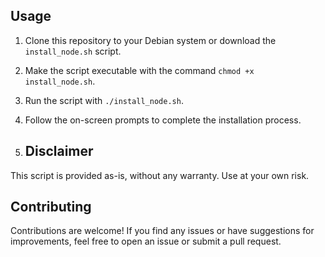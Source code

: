 ## Usage

1. Clone this repository to your Debian system or download the `install_node.sh` script.
2. Make the script executable with the command `chmod +x install_node.sh`.
3. Run the script with `./install_node.sh`.
4. Follow the on-screen prompts to complete the installation process.

5. ## Disclaimer

This script is provided as-is, without any warranty. Use at your own risk.

## Contributing

Contributions are welcome! If you find any issues or have suggestions for improvements, feel free to open an issue or submit a pull request.
